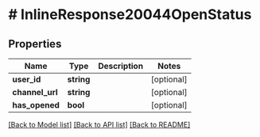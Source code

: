 # # InlineResponse20044OpenStatus

## Properties

Name | Type | Description | Notes
------------ | ------------- | ------------- | -------------
**user_id** | **string** |  | [optional]
**channel_url** | **string** |  | [optional]
**has_opened** | **bool** |  | [optional]

[[Back to Model list]](../../README.md#models) [[Back to API list]](../../README.md#endpoints) [[Back to README]](../../README.md)
